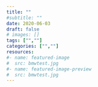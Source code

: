 ```yaml
---
title: ""
#subtitle: ""
date: 2020-06-03
draft: false
# images: []
tags: ["",""]
categories: ["",""]
resources:
#- name: featured-image
#  src: bmwtest.jpg
#- name: featured-image-preview
#  src: bmwtest.jpg
---
```


<!--more-->